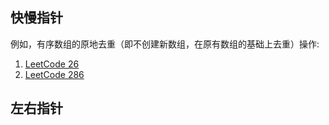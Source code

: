 ## 快慢指针

例如，有序数组的原地去重（即不创建新数组，在原有数组的基础上去重）操作:

1. [LeetCode 26](https://leetcode.com/problems/remove-duplicates-from-sorted-array/)
2. [LeetCode 286](https://leetcode.com/problems/move-zeroes/description/)

## 左右指针



